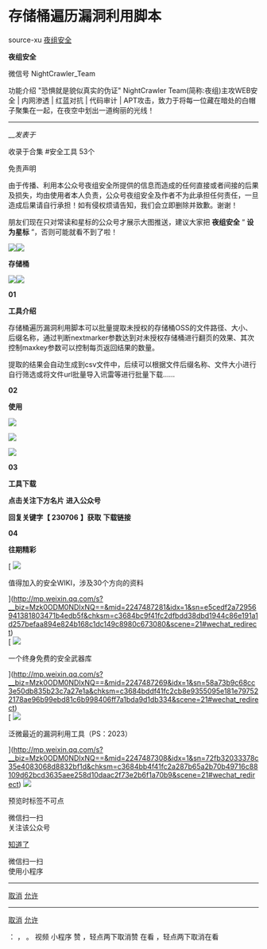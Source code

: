 #  存储桶遍历漏洞利用脚本

source-xu  [ 夜组安全 ](javascript:void\(0\);)

**夜组安全** ![]()

微信号 NightCrawler_Team

功能介绍 "恐惧就是貌似真实的伪证" NightCrawler Team(简称:夜组)主攻WEB安全 | 内网渗透 | 红蓝对抗 | 代码审计 |
APT攻击，致力于将每一位藏在暗处的白帽子聚集在一起，在夜空中划出一道绚丽的光线！

____

___发表于_

收录于合集 #安全工具 53个

免责声明

由于传播、利用本公众号夜组安全所提供的信息而造成的任何直接或者间接的后果及损失，均由使用者本人负责，公众号夜组安全及作者不为此承担任何责任，一旦造成后果请自行承担！如有侵权烦请告知，我们会立即删除并致歉。谢谢！

朋友们现在只对常读和星标的公众号才展示大图推送，建议大家把 **夜组安全** “ **设为星标** ”，否则可能就看不到了啦！

![](https://raw.githubusercontent.com/tuchuang9/tc1/refs/heads/main/public/20230714174625.png)![](https://raw.githubusercontent.com/tuchuang9/tc1/refs/heads/main/public/20230714174625.png)

 **存储桶**

![](https://raw.githubusercontent.com/tuchuang9/tc1/refs/heads/main/public/20230714174625.png)![](https://raw.githubusercontent.com/tuchuang9/tc1/refs/heads/main/public/20230714174625.png)

 **01**

 **工具介绍**

存储桶遍历漏洞利用脚本可以批量提取未授权的存储桶OSS的文件路径、大小、后缀名称，通过判断nextmarker参数达到对未授权存储桶进行翻页的效果、其次控制maxkey参数可以控制每页返回结果的数量。

  

提取的结果会自动生成到csv文件中，后续可以根据文件后缀名称、文件大小进行自行筛选或将文件url批量导入讯雷等进行批量下载......

 **02**

 **使用**

![](https://raw.githubusercontent.com/tuchuang9/tc1/refs/heads/main/public/20230714174628.png)

![](https://raw.githubusercontent.com/tuchuang9/tc1/refs/heads/main/public/20230714174629.png)

![](https://raw.githubusercontent.com/tuchuang9/tc1/refs/heads/main/public/20230714174631.png)

 **03**

 **工具下载**

 **点击关注下方名片** **进入公众号**

 **回复关键字【 230706** **】获取** **下载链接**

  

 **04**

 **往期精彩**

[ ![](https://raw.githubusercontent.com/tuchuang9/tc1/refs/heads/main/public/20230714174632.png)

值得加入的安全WIKI，涉及30个方向的资料

](http://mp.weixin.qq.com/s?__biz=Mzk0ODM0NDIxNQ==&mid=2247487281&idx=1&sn=e5cedf2a72956941381803471b4edb5f&chksm=c3684bc9f41fc2dfbdd38dbd1944c86e191a1d257befaa894e824b168c1dc149c8980c673080&scene=21#wechat_redirect)  
[ ![](https://raw.githubusercontent.com/tuchuang9/tc1/refs/heads/main/public/20230714174633.png)

一个终身免费的安全武器库

](http://mp.weixin.qq.com/s?__biz=Mzk0ODM0NDIxNQ==&mid=2247487269&idx=1&sn=58a73b9c68cc3e50db835b23c7a27e1a&chksm=c3684bddf41fc2cb8e9355095e181e797522178ae96b99ebd81c6b998406ff7a1bda9d1db334&scene=21#wechat_redirect)  
[ ![](https://raw.githubusercontent.com/tuchuang9/tc1/refs/heads/main/public/20230714174634.png)

泛微最近的漏洞利用工具（PS：2023）

](http://mp.weixin.qq.com/s?__biz=Mzk0ODM0NDIxNQ==&mid=2247487308&idx=1&sn=72fb32033378c35e4083068d8832bf1d&chksm=c3684bb4f41fc2a287b65a2b70b49716c88109d62bcd3635aee258d10daac2f73e2b6f1a70b9&scene=21#wechat_redirect)
![](https://raw.githubusercontent.com/tuchuang9/tc1/refs/heads/main/public/20230714174635.png)

预览时标签不可点

微信扫一扫  
关注该公众号

[知道了](javascript:;)

微信扫一扫  
使用小程序

****

[取消](javascript:void\(0\);) [允许](javascript:void\(0\);)

****

[取消](javascript:void\(0\);) [允许](javascript:void\(0\);)

： ， 。   视频 小程序 赞 ，轻点两下取消赞 在看 ，轻点两下取消在看

